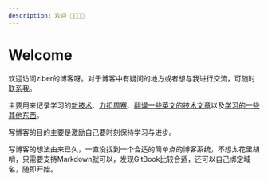 ```yaml
---
description: 欢迎 👏🏻👏🏻
---
```


# Welcome

欢迎访问zlber的博客呀。对于博客中有疑问的地方或者想与我进行交流，可随时[联系我](about-me.md)。

主要用来记录学习的[新技术](technical-essays/)、[力扣周赛](leetcode-weekly-contest/)、[翻译一些英文的技术文章](article-translation/)以及[学习的一些其他东西](other-essays/)。

写博客的目的主要是激励自己要时刻保持学习与进步。

写博客的想法由来已久，一直没找到一个合适的简单点的博客系统，不想太花里胡哨，只需要支持Markdown就可以，发现GitBook比较合适，还可以自己绑定域名，随即开始。
